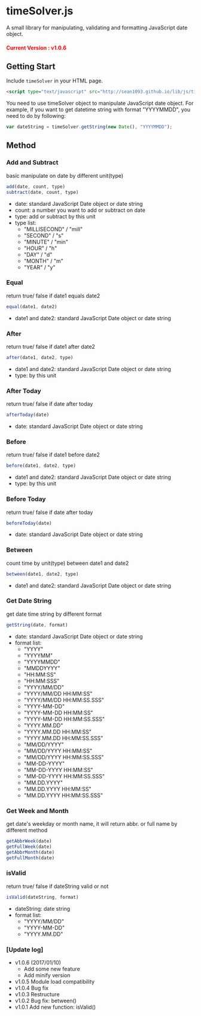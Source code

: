 # timeSolver.js

A small library for manipulating, validating and formatting JavaScript date object.

#### <span style="color:red;"> Current Version : v1.0.6 </span>

## Getting Start

Include <code>timeSolver</code> in your HTML page. 
```html
<script type="text/javascript" src="http://sean1093.github.io/lib/js/timeSolver.min.js"></script>
```

You need to use timeSolver object to manipulate JavaScript date object.
For example, if you want to get datetime string with format "YYYYMMDD", you need to do by following:
```js
var dateString = timeSolver.getString(new Date(), "YYYYMMDD");
```

## Method 

### Add and Subtract
basic manipulate on date by different unit(type)
```js
add(date, count, type)
subtract(date, count, type)
```
* date: standard JavaScript Date object or date string
* count: a number you want to add or subtract on date
* type: add or subtract by this unit 
* type list:
	* "MILLISECOND" / "mill"
	* "SECOND" / "s"
	* "MINUTE" / "min"
	* "HOUR" / "h"
	* "DAY" / "d"
	* "MONTH" / "m"
	* "YEAR" / "y"	
	

### Equal
return true/ false if date1 equals date2 
```js
equal(date1, date2)
```
* date1 and date2: standard JavaScript Date object or date string
	
	
### After
return true/ false if date1 after date2 
```js
after(date1, date2, type)
```
* date1 and date2: standard JavaScript Date object or date string
* type: by this unit 


### After Today
return true/ false if date after today 
```js
afterToday(date)
```
* date: standard JavaScript Date object or date string


### Before
return true/ false if date1 before date2 
```js
before(date1, date2, type)
```
* date1 and date2: standard JavaScript Date object or date string
* type: by this unit 


### Before Today
return true/ false if date after today 
```js
beforeToday(date)
```
* date: standard JavaScript Date object or date string


### Between
count time by unit(type) between date1 and date2 
```js
between(date1, date2, type)
```
* date1 and date2: standard JavaScript Date object or date string		
	

### Get Date String
get date time string by different format 
```js
getString(date, format)
```
* date: standard JavaScript Date object or date string
* format list:
	* "YYYY"
	* "YYYYMM"
	* "YYYYMMDD"
	* "MMDDYYYY"
	* "HH:MM:SS"
	* "HH:MM:SSS"
	* "YYYY/MM/DD"
	* "YYYY/MM/DD HH:MM:SS"
	* "YYYY/MM/DD HH:MM:SS.SSS"
	* "YYYY-MM-DD"
	* "YYYY-MM-DD HH:MM:SS"
	* "YYYY-MM-DD HH:MM:SS.SSS"
	* "YYYY.MM.DD"
	* "YYYY.MM.DD HH:MM:SS"
	* "YYYY.MM.DD HH:MM:SS.SSS"
	* "MM/DD/YYYY"
	* "MM/DD/YYYY HH:MM:SS"
	* "MM/DD/YYYY HH:MM:SS.SSS"
	* "MM-DD-YYYY"
	* "MM-DD-YYYY HH:MM:SS"
	* "MM-DD-YYYY HH:MM:SS.SSS"
	* "MM.DD.YYYY"
	* "MM.DD.YYYY HH:MM:SS"
	* "MM.DD.YYYY HH:MM:SS.SSS"


### Get Week and Month
get date's weekday or month name, it will return abbr. or full name by different method
```js
getAbbrWeek(date)
getFullWeek(date)
getAbbrMonth(date)
getFullMonth(date)
```
	
### isValid
return true/ false if dateString valid or not
```js
isValid(dateString, format)
```
* dateString: date string
* format list:
	* "YYYY/MM/DD"
	* "YYYY-MM-DD"
	* "YYYY.MM.DD"

		
### [Update log]
* v1.0.6 (2017/01/10) 
	+ Add some new feature
	+ Add minify version
* v1.0.5 Module load compatibility
* v1.0.4 Bug fix
* v1.0.3 Restructure
* v1.0.2 Bug fix: between()
* v1.0.1 Add new function: isValid()

